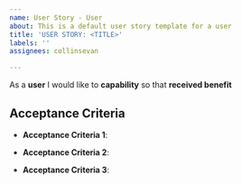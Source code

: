 ```yaml
---
name: User Story - User
about: This is a default user story template for a user
title: 'USER STORY: <TITLE>'
labels: ''
assignees: collinsevan

---
```


As a **user** I would like to **capability** so that **received benefit**

## Acceptance Criteria 

- **Acceptance Criteria 1**: 

- **Acceptance Criteria 2**: 

- **Acceptance Criteria 3**:
